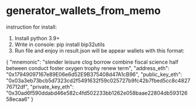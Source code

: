 # generator_wallets_from_memo
instruction for install:
  1. Install python 3.9+
  2. Write in console: pip install bip32utils
  3. Run file and enjoy
in result.json will be appear wallets with this format: 

{
        "mnemonic": "slender leisure clog borrow combine fiscal science half between conduct foster oxygen trophy renew term",
        "address_eth": "0x17949097167e89E06e6d52E9B375408d47A1cB96",
        "public_key_eth": "0x03a3eb73bcb5d7323cd2f5491632f59c025727b9fc42b7fbed5cc8c482776712df",
        "private_key_eth": "0x30ad6f590ddabd46e582c4fd502233bb1262e058baae22804db59312658ecaa6"
    }
